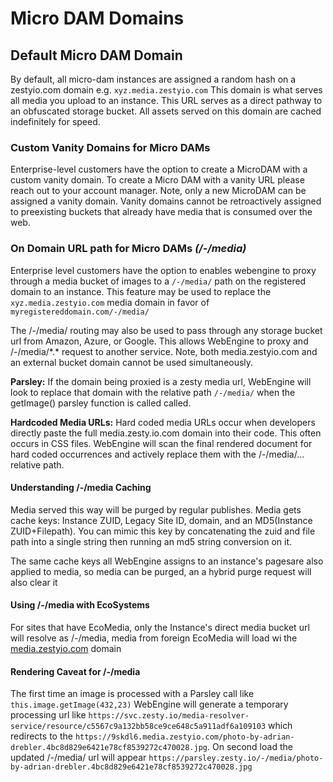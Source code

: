 # Micro DAM Domains

## Default Micro DAM Domain

By default, all micro-dam instances are assigned a random hash on a zestyio.com domain e.g. `xyz.media.zestyio.com` This domain is what serves all media you upload to an instance. This URL serves as a direct pathway to an obfuscated storage bucket. All assets served on this domain are cached indefinitely for speed. 

### Custom Vanity Domains for Micro DAMs

Enterprise-level customers have the option to create a MicroDAM with a custom vanity domain. To create a Micro DAM with a vanity URL please reach out to your account manager. Note, only a new MicroDAM can be assigned a vanity domain. Vanity domains cannot be retroactively assigned to preexisting buckets that already have media that is consumed over the web. 

### On Domain URL path for Micro DAMs _\(/-/media\)_

Enterprise level customers have the option to enables webengine to proxy through a media bucket of images to a `/-/media/` path on the registered domain to an instance. This feature may be used to replace the `xyz.media.zestyio.com` media domain in favor of `myregistereddomain.com/-/media/`

The /-/media/ routing may also be used to pass through any storage bucket url from Amazon, Azure, or Google. This allows WebEngine to proxy and /-/media/\*.\* request to another service. Note, both media.zestyio.com and an external bucket domain cannot be used simultaneously.  

**Parsley:** If the domain being proxied is a zesty media url, WebEngine will look to replace that domain with the relative path `/-/media/` when the getImage\(\) parsley function is called called.

**Hardcoded Media URLs:** Hard coded media URLs occur when developers directly paste the full media.zesty.io.com domain into their code. This often occurs in CSS files. WebEngine will scan the final rendered document for hard coded occurrences and actively replace them with the /-/media/... relative path.

#### Understanding /-/media Caching

Media served this way will be purged by regular publishes. Media gets cache keys: Instance ZUID, Legacy Site ID, domain, and an MD5\(Instance ZUID+Filepath\). You can mimic this key by concatenating the zuid and file path into a single string then running an md5 string conversion on it.

The same cache keys all WebEngine assigns to an instance's pagesare also applied to media, so media can be purged, an a hybrid purge request will also clear it

#### Using /-/media with EcoSystems

For sites that have EcoMedia, only the Instance's direct media bucket url will resolve as /-/media, media from foreign EcoMedia will load wi the  [media.zestyio.com](http://media.zestyio.com/) domain

#### Rendering Caveat for /-/media

The first time an image is processed with a Parsley call like `this.image.getImage(432,23)` WebEngine will generate a temporary processing url like `https://svc.zesty.io/media-resolver-service/resource/c5567c9a132bb58ce9ce648c5a911adf6a109103` which redirects to the `https://9skdl6.media.zestyio.com/photo-by-adrian-drebler.4bc8d829e6421e78cf8539272c470028.jpg`. On second load the updated /-/media/ url will appear `https://parsley.zesty.io/-/media/photo-by-adrian-drebler.4bc8d829e6421e78cf8539272c470028.jpg`




